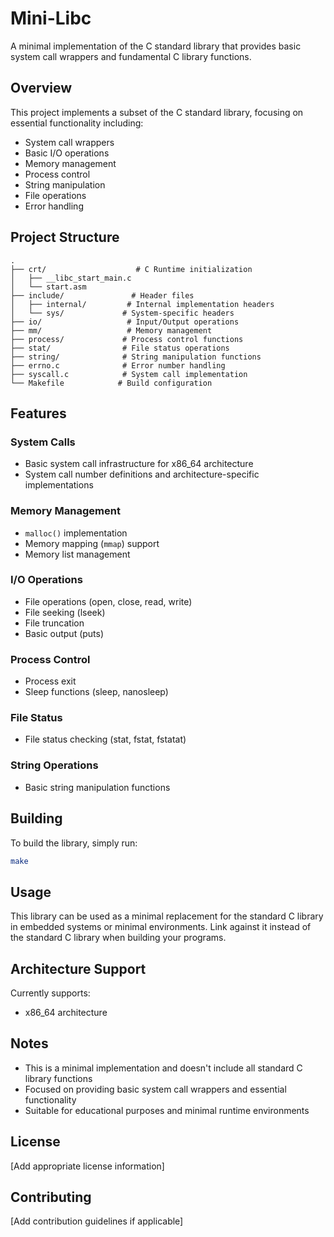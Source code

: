 # Mini-Libc

A minimal implementation of the C standard library that provides basic system call wrappers and fundamental C library functions.

## Overview

This project implements a subset of the C standard library, focusing on essential functionality including:

- System call wrappers
- Basic I/O operations
- Memory management
- Process control
- String manipulation
- File operations
- Error handling

## Project Structure

```
.
├── crt/                    # C Runtime initialization
│   ├── __libc_start_main.c
│   └── start.asm
├── include/               # Header files
│   ├── internal/         # Internal implementation headers
│   └── sys/             # System-specific headers
├── io/                   # Input/Output operations
├── mm/                   # Memory management
├── process/             # Process control functions
├── stat/                # File status operations
├── string/              # String manipulation functions
├── errno.c              # Error number handling
├── syscall.c            # System call implementation
└── Makefile            # Build configuration
```

## Features

### System Calls

- Basic system call infrastructure for x86_64 architecture
- System call number definitions and architecture-specific implementations

### Memory Management

- `malloc()` implementation
- Memory mapping (`mmap`) support
- Memory list management

### I/O Operations

- File operations (open, close, read, write)
- File seeking (lseek)
- File truncation
- Basic output (puts)

### Process Control

- Process exit
- Sleep functions (sleep, nanosleep)

### File Status

- File status checking (stat, fstat, fstatat)

### String Operations

- Basic string manipulation functions

## Building

To build the library, simply run:

```bash
make
```

## Usage

This library can be used as a minimal replacement for the standard C library in embedded systems or minimal environments. Link against it instead of the standard C library when building your programs.

## Architecture Support

Currently supports:

- x86_64 architecture

## Notes

- This is a minimal implementation and doesn't include all standard C library functions
- Focused on providing basic system call wrappers and essential functionality
- Suitable for educational purposes and minimal runtime environments

## License

[Add appropriate license information]

## Contributing

[Add contribution guidelines if applicable]
